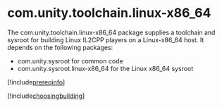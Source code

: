 # com.unity.toolchain.linux-x86_64

The com.unity.toolchain.linux-x86_64 package supplies a toolchain and sysroot for building Linux IL2CPP players on a Linux-x86_64 host. It depends on the following packages:
- com.unity.sysroot for common code
- com.unity.sysroot.linux-x86_64 for the Linux x86_64 sysroot

[!include[prereqinfo](./snippets/prereqinfo.md)]

[!include[choosingbuilding](./snippets/choosingbuilding.md)]
